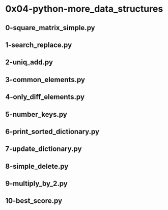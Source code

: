# 0x04-python-more_data_structures
## 0-square_matrix_simple.py
## 1-search_replace.py
## 2-uniq_add.py
## 3-common_elements.py
## 4-only_diff_elements.py
## 5-number_keys.py
## 6-print_sorted_dictionary.py
## 7-update_dictionary.py
## 8-simple_delete.py
## 9-multiply_by_2.py
## 10-best_score.py
